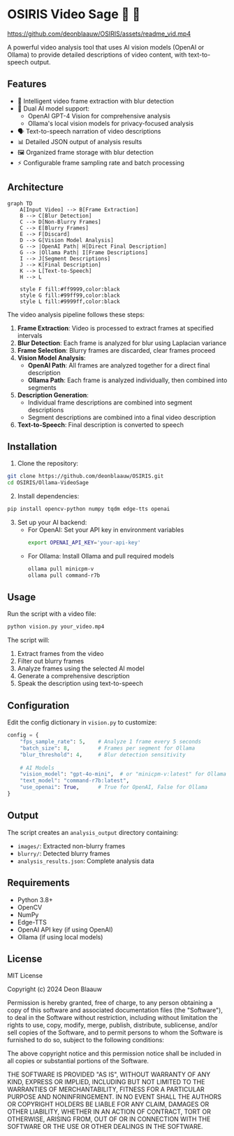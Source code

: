 # OSIRIS Video Sage 🎥 🤖

https://github.com/deonblaauw/OSIRIS/assets/readme_vid.mp4

A powerful video analysis tool that uses AI vision models (OpenAI or Ollama) to provide detailed descriptions of video content, with text-to-speech output.

## Features

- 🎥 Intelligent video frame extraction with blur detection
- 🤖 Dual AI model support:
  - OpenAI GPT-4 Vision for comprehensive analysis
  - Ollama's local vision models for privacy-focused analysis
- 🗣️ Text-to-speech narration of video descriptions
- 📊 Detailed JSON output of analysis results
- 🖼️ Organized frame storage with blur detection
- ⚡ Configurable frame sampling rate and batch processing

## Architecture

```mermaid
graph TD
    A[Input Video] --> B[Frame Extraction]
    B --> C[Blur Detection]
    C --> D[Non-Blurry Frames]
    C --> E[Blurry Frames]
    E --> F[Discard]
    D --> G[Vision Model Analysis]
    G --> |OpenAI Path| H[Direct Final Description]
    G --> |Ollama Path| I[Frame Descriptions]
    I --> J[Segment Descriptions]
    J --> K[Final Description]
    K --> L[Text-to-Speech]
    H --> L
    
    style F fill:#ff9999,color:black
    style G fill:#99ff99,color:black
    style L fill:#9999ff,color:black
```

The video analysis pipeline follows these steps:

1. **Frame Extraction**: Video is processed to extract frames at specified intervals
2. **Blur Detection**: Each frame is analyzed for blur using Laplacian variance
3. **Frame Selection**: Blurry frames are discarded, clear frames proceed
4. **Vision Model Analysis**: 
   - **OpenAI Path**: All frames are analyzed together for a direct final description
   - **Ollama Path**: Each frame is analyzed individually, then combined into segments
5. **Description Generation**:
   - Individual frame descriptions are combined into segment descriptions
   - Segment descriptions are combined into a final video description
6. **Text-to-Speech**: Final description is converted to speech

## Installation

1. Clone the repository:
```bash
git clone https://github.com/deonblaauw/OSIRIS.git
cd OSIRIS/Ollama-VideoSage
```

2. Install dependencies:
```bash
pip install opencv-python numpy tqdm edge-tts openai
```

3. Set up your AI backend:
   - For OpenAI: Set your API key in environment variables
     ```bash
     export OPENAI_API_KEY='your-api-key'
     ```
   - For Ollama: Install Ollama and pull required models
     ```bash
     ollama pull minicpm-v
     ollama pull command-r7b
     ```

## Usage

Run the script with a video file:
```bash
python vision.py your_video.mp4
```

The script will:
1. Extract frames from the video
2. Filter out blurry frames
3. Analyze frames using the selected AI model
4. Generate a comprehensive description
5. Speak the description using text-to-speech

## Configuration

Edit the config dictionary in `vision.py` to customize:

```python
config = {
    "fps_sample_rate": 5,    # Analyze 1 frame every 5 seconds
    "batch_size": 8,         # Frames per segment for Ollama
    "blur_threshold": 4,     # Blur detection sensitivity
    
    # AI Models
    "vision_model": "gpt-4o-mini",  # or "minicpm-v:latest" for Ollama
    "text_model": "command-r7b:latest",
    "use_openai": True,      # True for OpenAI, False for Ollama
}
```

## Output

The script creates an `analysis_output` directory containing:
- `images/`: Extracted non-blurry frames
- `blurry/`: Detected blurry frames
- `analysis_results.json`: Complete analysis data

## Requirements

- Python 3.8+
- OpenCV
- NumPy
- Edge-TTS
- OpenAI API key (if using OpenAI)
- Ollama (if using local models)

## License

MIT License

Copyright (c) 2024 Deon Blaauw

Permission is hereby granted, free of charge, to any person obtaining a copy
of this software and associated documentation files (the "Software"), to deal
in the Software without restriction, including without limitation the rights
to use, copy, modify, merge, publish, distribute, sublicense, and/or sell
copies of the Software, and to permit persons to whom the Software is
furnished to do so, subject to the following conditions:

The above copyright notice and this permission notice shall be included in all
copies or substantial portions of the Software.

THE SOFTWARE IS PROVIDED "AS IS", WITHOUT WARRANTY OF ANY KIND, EXPRESS OR
IMPLIED, INCLUDING BUT NOT LIMITED TO THE WARRANTIES OF MERCHANTABILITY,
FITNESS FOR A PARTICULAR PURPOSE AND NONINFRINGEMENT. IN NO EVENT SHALL THE
AUTHORS OR COPYRIGHT HOLDERS BE LIABLE FOR ANY CLAIM, DAMAGES OR OTHER
LIABILITY, WHETHER IN AN ACTION OF CONTRACT, TORT OR OTHERWISE, ARISING FROM,
OUT OF OR IN CONNECTION WITH THE SOFTWARE OR THE USE OR OTHER DEALINGS IN THE
SOFTWARE.
